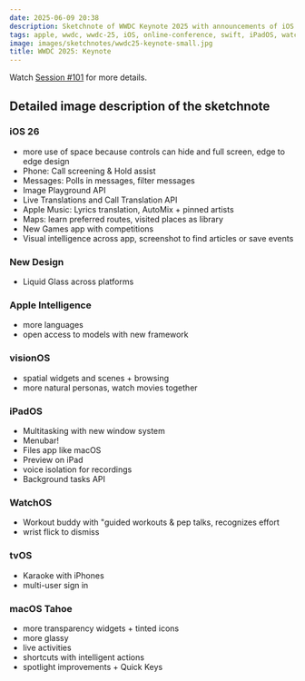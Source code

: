 ```yaml
---
date: 2025-06-09 20:38
description: Sketchnote of WWDC Keynote 2025 with announcements of iOS 26, iPadOS 26, macOS and Liquid Glass design
tags: apple, wwdc, wwdc-25, iOS, online-conference, swift, iPadOS, watchOS, macOS
image: images/sketchnotes/wwdc25-keynote-small.jpg
title: WWDC 2025: Keynote
---
```


Watch [Session #101](https://developer.apple.com/videos/play/wwdc2025/101) for more details.

## Detailed image description of the sketchnote

### iOS 26

- more use of space because controls can hide and full screen, edge to edge design
- Phone: Call screening & Hold assist
- Messages: Polls in messages, filter messages
- Image Playground API
- Live Translations and Call Translation API
- Apple Music: Lyrics translation, AutoMix + pinned artists
- Maps: learn preferred routes, visited places as library
- New Games app with competitions
- Visual intelligence across app, screenshot to find articles or save events

### New Design

- Liquid Glass across platforms 

### Apple Intelligence

- more languages
- open access to models with new framework

### visionOS

- spatial widgets and scenes + browsing
- more natural personas, watch movies together

### iPadOS

- Multitasking with new window system
- Menubar!
- Files app like macOS
- Preview on iPad
- voice isolation for recordings
- Background tasks API

### WatchOS

- Workout buddy with "guided workouts & pep talks, recognizes effort 
- wrist flick to dismiss

### tvOS

- Karaoke with iPhones 
- multi-user sign in

### macOS Tahoe

- more transparency widgets + tinted icons
- more glassy
- live activities
- shortcuts with intelligent actions
- spotlight improvements + Quick Keys
